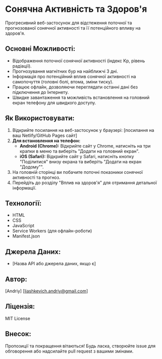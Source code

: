 # Сонячна Активність та Здоров'я

Прогресивний веб-застосунок для відстеження поточної та прогнозованої сонячної активності та її потенційного впливу на здоров'я.

## Основні Можливості:

* Відображення поточної сонячної активності (індекс Kp, рівень радіації).
* Прогнозування магнітних бур на найближчі 3 дні.
* Інформація про потенційний вплив сонячної активності на самопочуття (головні болі, втома, зміни тиску).
* Працює офлайн, дозволяючи переглядати останні дані без підключення до Інтернету.
* Швидке завантаження та можливість встановлення на головний екран телефону для швидкого доступу.

## Як Використовувати:

1.  Відкрийте посилання на веб-застосунок у браузері: [посилання на ваш Netlify/GitHub Pages сайт]
2.  **Для встановлення на телефон:**
    * **Android (Chrome):** Відкрийте сайт у Chrome, натисніть на три крапки в меню та виберіть "Додати на головний екран".
    * **iOS (Safari):** Відкрийте сайт у Safari, натисніть кнопку "Поділитися" внизу екрана та виберіть "Додати на екран "Додому"".
3.  На головній сторінці ви побачите поточні показники сонячної активності та прогноз.
4.  Перейдіть до розділу "Вплив на здоров'я" для отримання детальної інформації.

## Технології:

* HTML
* CSS
* JavaScript
* Service Workers (для офлайн-роботи)
* Manifest.json

## Джерела Даних:

* [Назва API або джерела даних, якщо є]

## Автор:

[Andriy]
[liashkevich.andriy@gmail.com]

## Ліцензія:

MIT License

## Внесок:

Пропозиції та покращення вітаються! Будь ласка, створюйте issue для обговорення або надсилайте pull request з вашими змінами.
